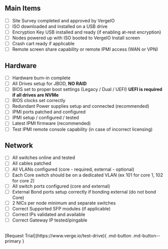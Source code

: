 ## Main Items
- [ ] Site Survey completed and approved by VergeIO
- [ ] ISO downloaded and installed on a USB drive
- [ ] Encryption Key USB installed and ready (if enabling at-rest encryption)
- [ ] Nodes powered up with ISO booted to VergeIO Install screen
- [ ] Crash cart ready if applicable
- [ ] Remote screen share capability or remote IPMI access (WAN or VPN)

## Hardware
- [ ] Hardware burn-in complete
- [ ] All Drives setup for JBOD, **NO RAID**
- [ ] BIOS set to proper boot settings (Legacy / Dual / UEFI) **UEFI is required if all drives are NVMe**
- [ ] BIOS clocks set correctly
- [ ] Redundant Power supplies setup and connected (recommended)
- [ ] IPMI ports patched and configured
- [ ] IPMI setup / configured / tested
- [ ] Latest IPMI firmware (recommended)
- [ ] Test IPMI remote console capability (in case of incorrect licensing)

## Network
- [ ] All switches online and tested
- [ ] All cables patched
- [ ] All VLANs configured (core - required, external - optional)
- [ ] Each Core switch should be on a dedicated VLAN (ex 101 for core 1, 102 for core 2)
- [ ] All switch ports configured (core and external)
- [ ] External Bond ports setup correctly if bonding external (do not bond Core)
- [ ] 2 NICs per node minimum and separate switches
- [ ] Correct Supported SFP modules (if applicable)
- [ ] Correct IPs validated and available
- [ ] Correct Gateway IP tested/pingable

<br>
[Request Trial](https://www.verge.io/test-drive){ .md-button .md-button--primary }